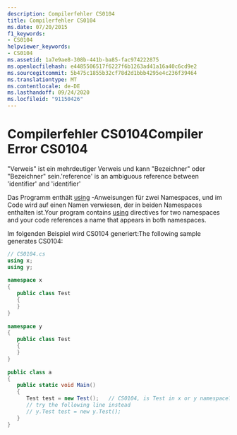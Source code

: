 ```yaml
---
description: Compilerfehler CS0104
title: Compilerfehler CS0104
ms.date: 07/20/2015
f1_keywords:
- CS0104
helpviewer_keywords:
- CS0104
ms.assetid: 1a7e9ae8-308b-441b-ba85-fac974222875
ms.openlocfilehash: e4485506517f6227f6b1263ad41a16a40c6cd9e2
ms.sourcegitcommit: 5b475c1855b32cf78d2d1bbb4295e4c236f39464
ms.translationtype: MT
ms.contentlocale: de-DE
ms.lasthandoff: 09/24/2020
ms.locfileid: "91150426"
---
```

# <a name="compiler-error-cs0104"></a><span data-ttu-id="f80d0-103">Compilerfehler CS0104</span><span class="sxs-lookup"><span data-stu-id="f80d0-103">Compiler Error CS0104</span></span>

<span data-ttu-id="f80d0-104">"Verweis" ist ein mehrdeutiger Verweis und kann "Bezeichner" oder "Bezeichner" sein.</span><span class="sxs-lookup"><span data-stu-id="f80d0-104">'reference' is an ambiguous reference between 'identifier' and 'identifier'</span></span>  
  
 <span data-ttu-id="f80d0-105">Das Programm enthält [using](../language-reference/keywords/using.md) -Anweisungen für zwei Namespaces, und im Code wird auf einen Namen verwiesen, der in beiden Namespaces enthalten ist.</span><span class="sxs-lookup"><span data-stu-id="f80d0-105">Your program contains [using](../language-reference/keywords/using.md) directives for two namespaces and your code references a name that appears in both namespaces.</span></span>  
  
 <span data-ttu-id="f80d0-106">Im folgenden Beispiel wird CS0104 generiert:</span><span class="sxs-lookup"><span data-stu-id="f80d0-106">The following sample generates CS0104:</span></span>  
  
```csharp  
// CS0104.cs  
using x;  
using y;  
  
namespace x  
{  
   public class Test  
   {  
   }  
}  
  
namespace y  
{  
   public class Test  
   {  
   }  
}  
  
public class a  
{  
   public static void Main()  
   {  
      Test test = new Test();   // CS0104, is Test in x or y namespace?  
      // try the following line instead  
      // y.Test test = new y.Test();  
   }  
}  
```
